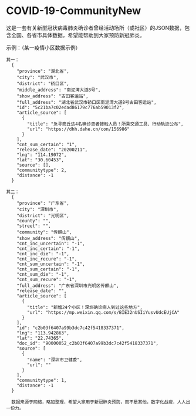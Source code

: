 # COVID-19-CommunityNew
这是一套有关新型冠状病毒肺炎确诊者曾经活动场所（或社区）的JSON数据，包含全国、各省市具体数据，希望能帮助到大家预防新冠肺炎。

示例：（某一疫情小区数据示例）
      
    其一：  
      {
        "province": "湖北省",
        "city": "武汉市",
        "district": "硚口区",
        "middle_address": "南泥湾大道8号",
        "show_address": "古田客运站",
        "full_address": "湖北省武汉市硚口区南泥湾大道8号古田客运站",
        "id": "5c21ba7c02edad86179c776ab59013f2",
        "article_source": [
          {
            "title": "急寻商丘这4名确诊患者接触人员！所乘交通工具、行动轨迹公布",
            "url": "https://dhh.dahe.cn/con/156986"
          }
        ],
        "cnt_sum_certain": "1",
        "release_date": "20200211",
        "lng": "114.19072",
        "lat": "30.60453",
        "source": [],
        "communitytype": 2,
        "distance": -1
      }
      
    其二：
      {
        "province": "广东省",
        "city": "深圳市",
        "district": "光明区",
        "county": "",
        "street": "",
        "community": "传麒山",
        "show_address": "传麒山",
        "cnt_inc_uncertain": "-1",
        "cnt_inc_certain": "-1",
        "cnt_inc_die": "-1",
        "cnt_inc_recure": "-1",
        "cnt_sum_uncertain": "-1",
        "cnt_sum_certain": "-1",
        "cnt_sum_die": "-1",
        "cnt_sum_recure": "-1",
        "full_address": "广东省深圳市光明区传麒山",
        "release_date": "",
        "article_source": [
          {
            "title": "新增24个小区！深圳确诊病人到过这些地方",
            "url": "https://mp.weixin.qq.com/s/BIE32nUSIiYusvUdcEUjCA"
          }
        ],
        "id": "c2b03f6407a99b3dc7c42f5418337371",
        "lng": "113.942863",
        "lat": "22.74365",
        "doc_id": "90000052_c2b03f6407a99b3dc7c42f5418337371",
        "source": [
          {
            "name": "深圳市卫健委",
            "url": ""
          }
        ],
        "communitytype": 1,
        "distance": -1
      }
      
      数据来源于网络，略加整理，希望大家用于新冠肺炎预防，而不是其他，数字化战疫，人人出一份力。
